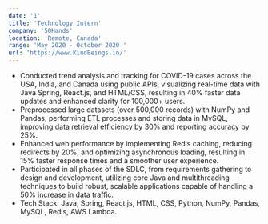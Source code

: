 ```yaml
---
date: '1'
title: 'Technology Intern'
company: '50Hands'
location: 'Remote, Canada'
range: 'May 2020 - October 2020 '
url: 'https://www.KindBeings.in/'
---
```


- Conducted trend analysis and tracking for COVID-19 cases across the USA, India, and Canada using public APIs, visualizing real-time data with Java Spring, React.js, and HTML/CSS, resulting in 40% faster data updates and enhanced clarity for 100,000+ users.
- Preprocessed large datasets (over 500,000 records) with NumPy and Pandas, performing ETL processes and storing data in MySQL, improving data retrieval efficiency by 30% and reporting accuracy by 25%.
- Enhanced web performance by implementing Redis caching, reducing redirects by 20%, and optimizing asynchronous loading, resulting in 15% faster response times and a smoother user experience.
- Participated in all phases of the SDLC, from requirements gathering to design and development, utilizing core Java and multithreading techniques to build robust, scalable applications capable of handling a 50% increase in data traffic.
- Tech Stack: Java, Spring, React.js, HTML, CSS, Python, NumPy, Pandas, MySQL, Redis, AWS Lambda.
